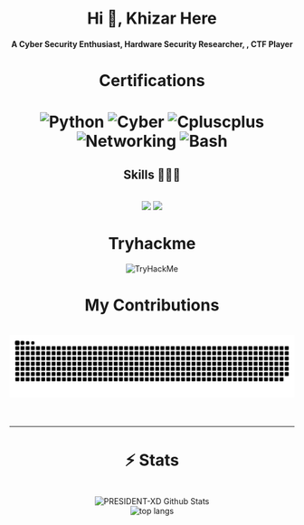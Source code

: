 <h1 align="center">Hi 👋, Khizar Here</h1>
<h4 align="center">A Cyber Security Enthusiast, Hardware Security Researcher, , CTF Player</h4>

<div align="center">
  <h1>Certifications<h1>
  <img src="assets/python-google.png" alt="Python" width="150">
  <img src="assets/cybersecurity.png" alt="Cyber" width="150">
  <img src="assets/Cpp.png" alt="Cpluscplus" width="150">
  <img src="assets/IBM.png" alt="Networking" width="150">
  <img src="assets/bash.png" alt="Bash" width="150">
</div>

<h2 align="center">Skills 👨🏻‍🔬</h2>
<br/>
<div align="center">
    <img src="https://skillicons.dev/icons?i=c,cpp,bash,python,html,css,javascript" />
    <img src="https://skillicons.dev/icons?i=linux" /><br> <!-- react,firebase,figma,mongodb,flask,mysqltypescript,express,mongodb,r, -->
</div>

<div align="center">
  <h1>Tryhackme</h1>
  <img src="https://tryhackme-badges.s3.amazonaws.com/President..png" alt="TryHackMe">
</div>


<div align="center">
  <h1>My Contributions</h1>
  <br>
  <img alt="snake eating my contributions" src="https://raw.githubusercontent.com/salesp07/salesp07/output/github-contribution-grid-snake.svg" />
  <br/><br/><br/>
</div>

---

<div align="center">
  <h1>⚡ Stats</h1>
  <br>
  <img src="https://github-readme-stats.vercel.app/api?username=PRESIDENT-XD&include_all_commits=true&count_private=true&show_icons=true&line_height=20&title_color=7A7ADB&icon_color=2234AE&text_color=D3D3D3&bg_color=0,000000,130F40" alt="PRESIDENT-XD Github Stats">
  <br/>
  <img width="325" src="https://github-readme-stats-salesp07.vercel.app/api/top-langs/?username=president-xd&hide=HTML&langs_count=10&layout=compact&theme=react&border_radius=10&size_weight=0.5&title_color=7A7ADB&icon_color=2234AE&text_color=D3D3D3&bg_color=0,000000,130F40&count_weight=0.5&exclude_repo=github-readme-stats" alt="top langs" />
</div>
